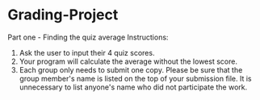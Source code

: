 # Grading-Project
Part one - Finding the quiz average
Instructions:
1. Ask the user to input their 4 quiz scores.
2. Your program will calculate the average without the lowest score.
3. Each group only needs to submit one copy. Please be sure that the group member's name is listed on the top of your submission file. It is unnecessary to list anyone's name who did not participate the work.
